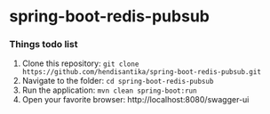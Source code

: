 # spring-boot-redis-pubsub

### Things todo list

1. Clone this repository: `git clone https://github.com/hendisantika/spring-boot-redis-pubsub.git`
2. Navigate to the folder: `cd spring-boot-redis-pubsub`
3. Run the application: `mvn clean spring-boot:run`
4. Open your favorite browser: http://localhost:8080/swagger-ui
